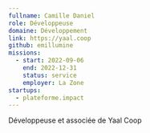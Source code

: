```yaml
---
fullname: Camille Daniel
role: Développeuse
domaine: Développement
link: https://yaal.coop
github: emillumine
missions:
  - start: 2022-09-06
    end: 2022-12-31
    status: service
    employer: La Zone
startups:
  - plateforme.impact
---
```


Développeuse et associée de Yaal Coop
